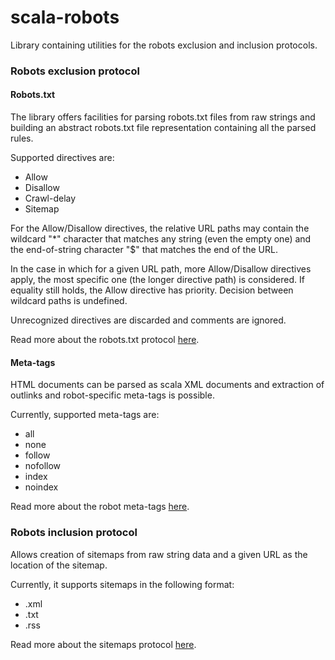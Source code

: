 # scala-robots

Library containing utilities for the robots exclusion and inclusion protocols.

### Robots exclusion protocol

#### Robots.txt

The library offers facilities for parsing robots.txt files from raw strings and
building an abstract robots.txt file representation containing all the parsed
rules.

Supported directives are:
- Allow
- Disallow
- Crawl-delay
- Sitemap

For the Allow/Disallow directives, the relative URL paths may contain the
wildcard "*" character that matches any string (even the empty one) and the
end-of-string character "$" that matches the end of the URL.

In the case in which for a given URL path, more Allow/Disallow directives apply,
the most specific one (the longer directive path) is considered. If equality
still holds, the Allow directive has priority. Decision between wildcard paths
is undefined.

Unrecognized directives are discarded and comments are ignored.

Read more about the robots.txt protocol [here](http://www.robotstxt.org/).

#### Meta-tags

HTML documents can be parsed as scala XML documents and extraction of outlinks
and robot-specific meta-tags is possible.

Currently, supported meta-tags are:
- all
- none
- follow
- nofollow
- index
- noindex

Read more about the robot meta-tags [here](http://www.robotstxt.org/meta.html).

### Robots inclusion protocol

Allows creation of sitemaps from raw string data and a given URL as the location
of the sitemap.

Currently, it supports sitemaps in the following format:
- .xml
- .txt
- .rss

Read more about the sitemaps protocol [here](http://www.sitemaps.org).